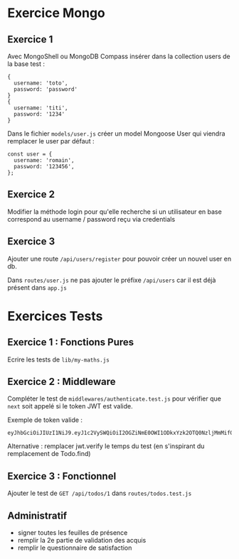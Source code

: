 # Exercice Mongo

## Exercice 1

Avec MongoShell ou MongoDB Compass insérer dans la collection users de la base test :
```
{
  username: 'toto',
  password: 'password'
}
{
  username: 'titi',
  password: '1234'
}
```

Dans le fichier `models/user.js` créer un model Mongoose User qui viendra remplacer le user par défaut :
```
const user = {
  username: 'romain',
  password: '123456',
};
```

## Exercice 2

Modifier la méthode login pour qu'elle recherche si un utilisateur en base correspond au username / password reçu via credentials

## Exercice 3

Ajouter une route `/api/users/register` pour pouvoir créer un nouvel user en db.

Dans `routes/user.js` ne pas ajouter le préfixe `/api/users` car il est déjà présent dans `app.js`

# Exercices Tests

## Exercice 1 : Fonctions Pures

Ecrire les tests de `lib/my-maths.js`


## Exercice 2 : Middleware

Compléter le test de `middlewares/authenticate.test.js` pour vérifier que `next` soit appelé si le token JWT est valide.

Exemple de token valide :

```
eyJhbGciOiJIUzI1NiJ9.eyJ1c2VySWQiOiI2OGZiNmE0OWI1ODkxYzk2OTQ0NzljMmMifQ.0_gboM6uUs0S2HOjrFwGPfZwPNRQybsdBwqtZSMRIGE
```

Alternative : remplacer jwt.verify le temps du test (en s'inspirant du remplacement de Todo.find)

## Exercice 3 : Fonctionnel

Ajouter le test de `GET /api/todos/1` dans `routes/todos.test.js`

## Administratif

- signer toutes les feuilles de présence
- remplir la 2e partie de validation des acquis
- remplir le questionnaire de satisfaction
